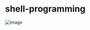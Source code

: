 # shell-programming
![image](https://user-images.githubusercontent.com/123438408/214487789-a4a223b0-c495-4e98-b2d1-b0e3d9938eb3.png)

